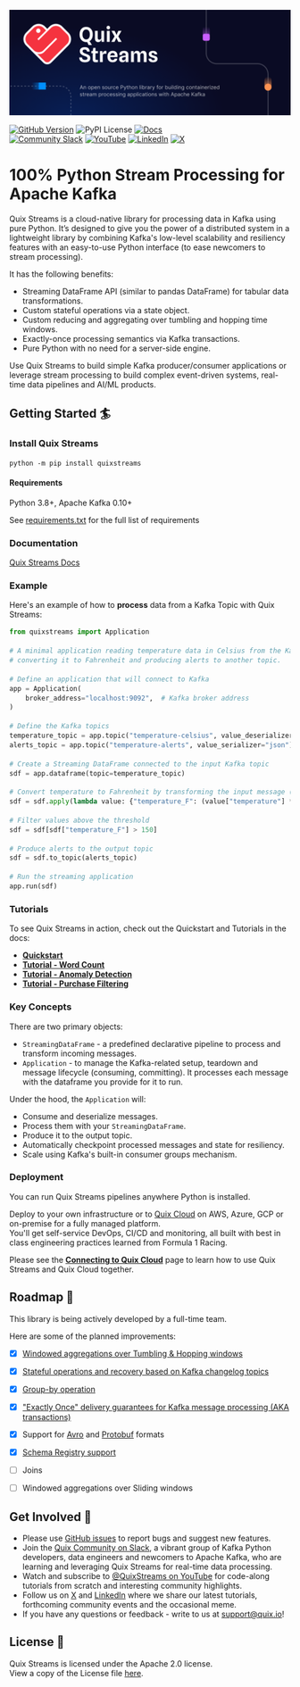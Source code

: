 ![Quix - React to data, fast](./images/quixstreams-banner.png)

 [![GitHub Version](https://img.shields.io/github/tag-pre/quixio/quix-streams.svg?label=Version&color=008dff)](https://github.com/quixio/quix-streams/releases)
![PyPI License](https://img.shields.io/pypi/l/quixstreams?label=Licence&color=008dff)
[![Docs](https://img.shields.io/badge/docs-quix.io-0345b2?label=Docs&color=008dff)](https://quix.io/docs/quix-streams/introduction.html) \
[![Community Slack](https://img.shields.io/badge/Community%20Slack-blueviolet?logo=slack)](https://quix.io/slack-invite)
[![YouTube](https://img.shields.io/badge/-YouTube-FF0000?logo=youtube)](https://www.youtube.com/@QuixStreams)
[![LinkedIn](https://img.shields.io/badge/LinkedIn-0A66C2.svg?logo=linkedin)](https://www.linkedin.com/company/70925173/)
[![X](https://img.shields.io/twitter/url?label=X&style=social&url=https%3A%2F%2Ftwitter.com%2Fquix_io)](https://twitter.com/quix_io)

# 100% Python Stream Processing for Apache Kafka

Quix Streams is a cloud-native library for processing data in Kafka using pure Python. It’s designed to give you the power of a distributed system in a lightweight library by combining Kafka's low-level scalability and resiliency features with an easy-to-use Python interface (to ease newcomers to stream processing). 

It has the following benefits:
- Streaming DataFrame API (similar to pandas DataFrame) for tabular data transformations.
- Custom stateful operations via a state object.
- Custom reducing and aggregating over tumbling and hopping time windows.
- Exactly-once processing semantics via Kafka transactions.
- Pure Python with no need for a server-side engine.  

Use Quix Streams to build simple Kafka producer/consumer applications or leverage stream processing to build complex event-driven systems, real-time data pipelines and AI/ML products.


## Getting Started 🏄

### Install Quix Streams

```shell
python -m pip install quixstreams
```

#### Requirements
Python 3.8+, Apache Kafka 0.10+

See [requirements.txt](https://github.com/quixio/quix-streams/blob/main/requirements.txt) for the full list of requirements

### Documentation
[Quix Streams Docs](https://quix.io/docs/quix-streams/introduction.html)

### Example

Here's an example of how to <b>process</b> data from a Kafka Topic with Quix Streams:

```python
from quixstreams import Application

# A minimal application reading temperature data in Celsius from the Kafka topic,
# converting it to Fahrenheit and producing alerts to another topic.

# Define an application that will connect to Kafka
app = Application(
    broker_address="localhost:9092",  # Kafka broker address
)

# Define the Kafka topics
temperature_topic = app.topic("temperature-celsius", value_deserializer="json")
alerts_topic = app.topic("temperature-alerts", value_serializer="json")

# Create a Streaming DataFrame connected to the input Kafka topic
sdf = app.dataframe(topic=temperature_topic)

# Convert temperature to Fahrenheit by transforming the input message (with an anonymous or user-defined function)
sdf = sdf.apply(lambda value: {"temperature_F": (value["temperature"] * 9/5) + 32})

# Filter values above the threshold
sdf = sdf[sdf["temperature_F"] > 150]

# Produce alerts to the output topic
sdf = sdf.to_topic(alerts_topic)

# Run the streaming application 
app.run(sdf)
```

### Tutorials

To see Quix Streams in action, check out the Quickstart and Tutorials in the docs: 

- [**Quickstart**](https://quix.io/docs/quix-streams/quickstart.html)
- [**Tutorial - Word Count**](https://quix.io/docs/quix-streams/tutorials/word-count/tutorial.html)
- [**Tutorial - Anomaly Detection**](https://quix.io/docs/quix-streams/tutorials/anomaly-detection/tutorial.html)
- [**Tutorial - Purchase Filtering**](https://quix.io/docs/quix-streams/tutorials/purchase-filtering/tutorial.html)


### Key Concepts
There are two primary objects:
- `StreamingDataFrame` - a predefined declarative pipeline to process and transform incoming messages.
- `Application` - to manage the Kafka-related setup, teardown and message lifecycle (consuming, committing). It processes each message with the dataframe you provide for it to run.

Under the hood, the `Application` will:
- Consume and deserialize messages.
- Process them with your `StreamingDataFrame`.
- Produce it to the output topic.
- Automatically checkpoint processed messages and state for resiliency.
- Scale using Kafka's built-in consumer groups mechanism.


### Deployment
You can run Quix Streams pipelines anywhere Python is installed.

Deploy to your own infrastructure or to [Quix Cloud](https://quix.io/product) on AWS, Azure, GCP or on-premise for a fully managed platform.  
You'll get self-service DevOps, CI/CD and monitoring, all built with best in class engineering practices learned from Formula 1 Racing.

Please see the [**Connecting to Quix Cloud**](https://quix.io/docs/quix-streams/quix-platform.html) page 
to learn how to use Quix Streams and Quix Cloud together.

## Roadmap 📍

This library is being actively developed by a full-time team.

Here are some of the planned improvements:

- [x] [Windowed aggregations over Tumbling & Hopping windows](https://quix.io/docs/quix-streams/v2-0-latest/windowing.html)
- [x] [Stateful operations and recovery based on Kafka changelog topics](https://quix.io/docs/quix-streams/advanced/stateful-processing.html)
- [x] [Group-by operation](https://quix.io/docs/quix-streams/groupby.html)
- [x] ["Exactly Once" delivery guarantees for Kafka message processing (AKA transactions)](https://quix.io/docs/quix-streams/configuration.html#processing-guarantees)
- [x] Support for [Avro](https://quix.io/docs/quix-streams/advanced/serialization.html#avro) and [Protobuf](https://quix.io/docs/quix-streams/advanced/serialization.html#protobuf) formats
- [x] [Schema Registry support](https://quix.io/docs/quix-streams/advanced/schema-registry.html)
- [ ] Joins
- [ ] Windowed aggregations over Sliding windows


## Get Involved 🤝

- Please use [GitHub issues](https://github.com/quixio/quix-streams/issues) to report bugs and suggest new features.
- Join the [Quix Community on Slack](https://quix.io/slack-invite), a vibrant group of Kafka Python developers, data engineers and newcomers to Apache Kafka, who are learning and leveraging Quix Streams for real-time data processing.
- Watch and subscribe to [@QuixStreams on YouTube](https://www.youtube.com/@QuixStreams) for code-along tutorials from scratch and interesting community highlights.
- Follow us on [X](https://x.com/Quix_io) and [LinkedIn](https://www.linkedin.com/company/70925173) where we share our latest tutorials, forthcoming community events and the occasional meme.
- If you have any questions or feedback - write to us at support@quix.io!


## License 📗

Quix Streams is licensed under the Apache 2.0 license.  
View a copy of the License file [here](https://github.com/quixio/quix-streams/blob/main/LICENSE).
